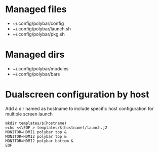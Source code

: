 # Managed files
- \~/.config/polybar/config
- \~/.config/polybar/launch.sh
- \~/.config/polybar/pkg.sh

# Managed dirs
- \~/.config/polybar/modules
- \~/.config/polybar/bars

# Dualscreen configuration by host
Add a dir named as hostname to include specific host configuration for multiple screen launch
```
mkdir templates/$(hostname)
echo <<\EOF > templates/$(hostname)/launch.j2
MONITOR=HDMI1 polybar top &
MONITOR=HDMI2 polybar top &
MONITOR=HDMI2 polybar bottom &
EOF
```
